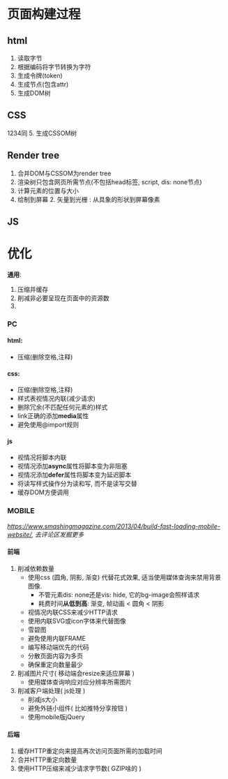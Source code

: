 # 页面构建过程

## html
1. 读取字节
2. 根据编码将字节转换为字符
3. 生成令牌(token)
4. 生成节点(包含attr)
5. 生成DOM树

## CSS
1234同
5. 生成CSSOM树

## Render tree
1. 合并DOM与CSSOM为render tree
2. 渲染树只包含网页所需节点(不包括head标签, script, dis: none节点)
3. 计算元素的位置与大小
4. 绘制到屏幕
	2. 矢量到光栅 : 从具象的形状到屏幕像素

## JS


# 优化
**通用**:  
1. 压缩并缓存
2. 削减非必要呈现在页面中的资源数
3. 

### PC
#### html: 
* 压缩(删除空格,注释)

#### css: 
* 压缩(删除空格,注释)
* 样式表视情况内联(减少请求)
* 删除冗余(不匹配任何元素的)样式
* link正确的添加**media**属性
* 避免使用@import规则

#### js
* 视情况将脚本内联
* 视情况添加**async**属性将脚本变为非阻塞
* 视情况添加**defer**属性将脚本变为延迟脚本
* 将读写样式操作分为读和写, 而不是读写交替
* 缓存DOM方便调用

### MOBILE
*https://www.smashingmagazine.com/2013/04/build-fast-loading-mobile-website/, 去评论区发掘更多*

#### 前端
1. 削减依赖数量
	*  使用css (圆角, 阴影, 渐变) 代替花式效果, 适当使用媒体查询来禁用背景图像.
		* 不管元素dis: none还是vis: hide, 它的bg-image会照样请求
		* 耗费时间**从低到高**: 渐变, 帧动画 < 圆角 < 阴影
	* 视情况内联CSS来减少HTTP请求
	* 使用内联SVG或icon字体来代替图像
	* 雪碧图
	* 避免使用内联FRAME
	* 编写移动端优先的代码
	* 分散页面内容为多页
	* 确保重定向数量最少
2.  削减图片尺寸( 移动端会resize来适应屏幕 )
	* 使用媒体查询响应对应分辨率所需图片
3.  削减客户端处理( js处理 )
	* 削减js大小
	* 避免外链小组件( 比如推特分享按钮 )
	* 使用mobile版jQuery

#### 后端
1. 缓存HTTP重定向来提高再次访问页面所需的加载时间
2. 合并HTTP重定向数量
3. 使用HTTP压缩来减少请求字节数( GZIP啥的 )
